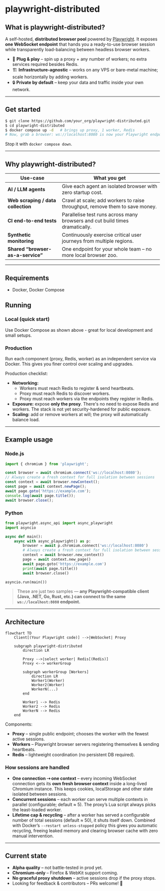 # playwright-distributed

## What is playwright-distributed?
A self-hosted, **distributed browser pool** powered by [Playwright](https://playwright.dev/). It exposes **one WebSocket endpoint** that hands you a ready-to-use browser session while transparently load-balancing between headless browser workers.

* 🔌 **Plug & play** – spin up a proxy + any number of workers; no extra services required besides Redis.
* 🏗️ **Infrastructure-agnostic** – works on any VPS or bare-metal machine; scale horizontally by adding workers.
* 🔒 **Private by default** – keep your data and traffic inside your own network.

---
## Get started
```bash
$ git clone https://github.com/your_org/playwright-distributed.git
$ cd playwright-distributed
$ docker compose up -d   # brings up proxy, 1 worker, Redis
# Now, grab a browser: ws://localhost:8080 is now your Playwright endpoint
```
Stop it with `docker compose down`.

---
## Why playwright-distributed?
| Use-case | What you get |
|----------|--------------|
| **AI / LLM agents** | Give each agent an isolated browser with zero startup cost. |
| **Web scraping / data collection** | Crawl at scale; add workers to raise throughput, remove them to save money. |
| **CI end-to-end tests** | Parallelise test runs across many browsers and cut build times dramatically. |
| **Synthetic monitoring** | Continuously exercise critical user journeys from multiple regions. |
| **Shared “browser-as-a-service”** | One endpoint for your whole team – no more local browser zoo. |

---

## Requirements

* Docker, Docker Compose

## Running

### Local (quick start)
Use Docker Compose as shown above - great for local development and small setups.

### Production
Run each component (proxy, Redis, worker) as an independent service via Docker. This gives you finer control over scaling and upgrades.

Production checklist:
- **Networking:**
  - Workers must reach Redis to register & send heartbeats.
  - Proxy must reach Redis to discover workers.
  - Proxy must reach workers via the endpoints they register in Redis.
- **Exposure:** expose **only the proxy**. There's no need to expose Redis and workers. The stack is not yet security-hardened for public exposure.
- **Scaling:** add or remove workers at will; the proxy will automatically balance load.

---
## Example usage
### Node.js
```js
import { chromium } from 'playwright';

const browser = await chromium.connect('ws://localhost:8080');
// Always create a fresh context for full isolation between sessions
const context = await browser.newContext();
const page = await context.newPage();
await page.goto('https://example.com');
console.log(await page.title());
await browser.close();
```

### Python
```python
from playwright.async_api import async_playwright
import asyncio

async def main():
    async with async_playwright() as p:
        browser = await p.chromium.connect('ws://localhost:8080')
        # Always create a fresh context for full isolation between sessions
        context = await browser.new_context()
        page = await context.new_page()
        await page.goto('https://example.com')
        print(await page.title())
        await browser.close()

asyncio.run(main())
```

> These are just two samples — **any Playwright-compatible client (Java, .NET, Go, Rust, etc.) can connect to the same `ws://localhost:8080` endpoint.**

---
## Architecture

```mermaid
flowchart TD
    Client[(Your Playwright code)] -->|WebSocket| Proxy

    subgraph playwright-distributed
        direction LR

        Proxy -->|select worker| Redis[(Redis)]
        Proxy <--> workerGroup

        subgraph workerGroup [Workers]
            direction LR
            Worker1(Worker)
            Worker2(Worker)
            WorkerN(...)
        end

        Worker1 --> Redis
        Worker2 --> Redis
        WorkerN --> Redis
    end
```

Components:
* **Proxy** – single public endpoint; chooses the worker with the fewest active sessions.
* **Workers** – Playwright browser servers registering themselves & sending heartbeats.
* **Redis** – lightweight coordination (no persistent DB required).

### How sessions are handled
* **One connection ⇢ one context** – every incoming WebSocket connection gets its **own fresh browser context** inside a long-lived Chromium instance. This keeps cookies, localStorage and other state isolated between sessions.
* **Concurrent sessions** – each worker can serve multiple contexts in parallel (configurable; default ≈ 5). The proxy’s Lua script always picks the least-loaded worker.
* **Lifetime cap & recycling** – after a worker has served a configurable number of total sessions (default ≈ 50), it shuts itself down. Combined with Docker’s `--restart unless-stopped` policy this gives you automatic recycling, freeing leaked memory and clearing browser cache with zero manual intervention.

---
## Current state
* **Alpha quality** – not battle-tested in prod yet.
* **Chromium-only** – Firefox & WebKit support coming.
* **No graceful proxy shutdown** – active sessions drop if the proxy stops.
* Looking for feedback & contributors – PRs welcome! 🚀
